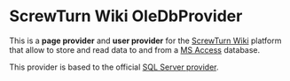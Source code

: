 # ScrewTurn Wiki OleDbProvider	

This is a **page provider** and **user provider** for the [ScrewTurn Wiki](http://www.screwturn.eu/) platform that allow to store and read data to and from a [MS Access](http://www.microsoft.com/access/) database.

This provider is based to the official [SQL Server provider](http://www.screwturn.eu/Customize.PluginsV2.ashx).
